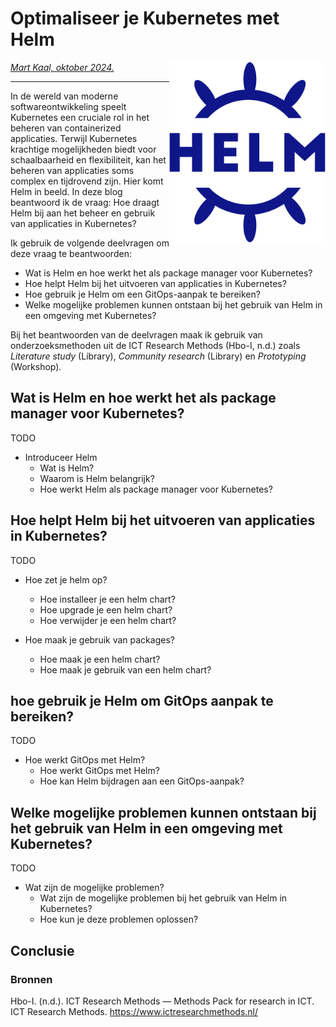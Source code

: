 # Optimaliseer je Kubernetes met Helm

<img src="plaatjes/helm.svg" width="250" align="right" alt="mdbook logo om weg te halen" title="maar vergeet de alt tekst niet">

*[Mart Kaal, oktober 2024.](https://github.com/hanaim-devops/devops-blog-MartKaal)*
<hr/>

In de wereld van moderne softwareontwikkeling speelt Kubernetes een cruciale rol in het beheren van containerized applicaties. Terwijl Kubernetes krachtige mogelijkheden biedt voor schaalbaarheid en flexibiliteit, kan het beheren van applicaties soms complex en tijdrovend zijn. Hier komt Helm in beeld. In deze blog beantwoord ik de vraag: Hoe draagt Helm bij aan het beheer en gebruik van applicaties in Kubernetes?

Ik gebruik de volgende deelvragen om deze vraag te beantwoorden:

- Wat is Helm en hoe werkt het als package manager voor Kubernetes?
- Hoe helpt Helm bij het uitvoeren van applicaties in Kubernetes?
- Hoe gebruik je Helm om een GitOps-aanpak te bereiken?
- Welke mogelijke problemen kunnen ontstaan bij het gebruik van Helm in een omgeving met Kubernetes?


Bij het beantwoorden van de deelvragen maak ik gebruik van onderzoeksmethoden uit de ICT Research Methods (Hbo-I, n.d.) zoals *Literature study* (Library), *Community research* (Library) en *Prototyping* (Workshop).

## Wat is Helm en hoe werkt het als package manager voor Kubernetes?

TODO
- Introduceer Helm
  - Wat is Helm?
  - Waarom is Helm belangrijk?
  - Hoe werkt Helm als package manager voor Kubernetes?

## Hoe helpt Helm bij het uitvoeren van applicaties in Kubernetes?

TODO
- Hoe zet je helm op?
    - Hoe installeer je een helm chart?
    - Hoe upgrade je een helm chart?
    - Hoe verwijder je een helm chart?

- Hoe maak je gebruik van packages?
    - Hoe maak je een helm chart?
    - Hoe maak je gebruik van een helm chart?

## hoe gebruik je Helm om GitOps aanpak te bereiken?

TODO
- Hoe werkt GitOps met Helm?
    - Hoe werkt GitOps met Helm?
    - Hoe kan Helm bijdragen aan een GitOps-aanpak?

## Welke mogelijke problemen kunnen ontstaan bij het gebruik van Helm in een omgeving met Kubernetes?

TODO
- Wat zijn de mogelijke problemen?
    - Wat zijn de mogelijke problemen bij het gebruik van Helm in Kubernetes?
    - Hoe kun je deze problemen oplossen?

## Conclusie
 

### Bronnen
Hbo-I. (n.d.). ICT Research Methods — Methods Pack for research in ICT. ICT Research Methods. https://www.ictresearchmethods.nl/